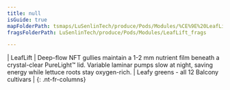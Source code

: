 ```yaml
---
title: null
isGuide: true
mapFolderPath: tsmaps/LuSenlinTech/produce/Pods/Modules/%CE%9E%20LeafLift
fragsFolderPath: LuSenlinTech/produce/Pods/Modules/LeafLift_frags

---
```



<!-- tsGuideRenderComment {"guide":{"id":"yGB16Z1Eh","path":"LuSenlinTech/produce/Pods/Modules","fragmentFolderPath":"LuSenlinTech/produce/Pods/Modules/LeafLift_frags"},"fragment":{"id":"yGB16Z1Eh","topLevelMapKey":"wTFT3M01sz","mapKeyChain":"wTFT3M01sz","guideID":"yGB16Z2X2","guidePath":"c:/GitHub/MuddySpud/MuddySpud.github.io/tsmaps/LuSenlinTech/produce/Pods/Modules/LeafLift.tspod","chartKey":"wTFT3M01sz","isLeaf":false,"options":[{"id":"yGB16f0PT","option":"LeafLift details","order":1,"isAncillary":true}]}} -->

| LeafLift | Deep-flow NFT gullies maintain a 1-2 mm nutrient film beneath a crystal-clear PureLight™ lid. Variable laminar pumps slow at night, saving energy while lettuce roots stay oxygen-rich. | Leafy greens - all 12 Balcony cultivars |
{: .nt-fr-columns}

